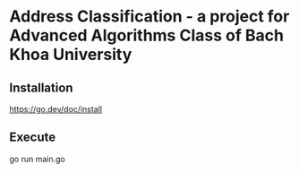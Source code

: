# Address Classification - a project for Advanced Algorithms Class of Bach Khoa University

## Installation
https://go.dev/doc/install
## Execute
go run main.go
